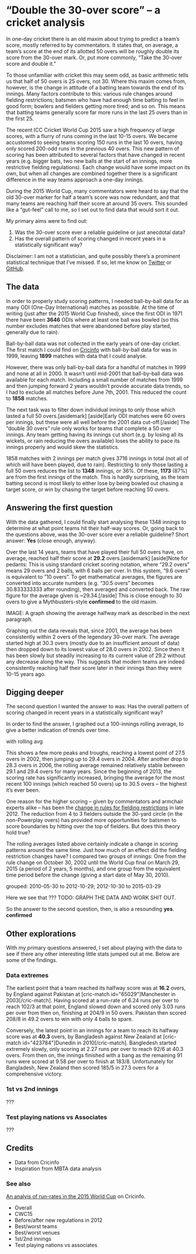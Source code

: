 “Double the 30-over score” – a cricket analysis
=============================

In one-day cricket there is an old maxim about trying to predict a team’s score, mostly referred to by commentators. It states that, on average, a team’s score at the end of its allotted 50 overs will be roughly double its score from the 30-over mark. Or, put more commonly, “Take the 30-over score and double it.”

To those unfamiliar with cricket this may seem odd, as basic arithmetic tells us that half of 50 overs is 25 overs, not 30. Where this maxim comes from, however, is the change in attitude of a batting team towards the end of its innings. Many factors contribute to this: various rule changes around fielding restrictions; batsmen who have had enough time batting to feel in good form; bowlers and fielders getting more tired; and so on. This means that batting teams generally score far more runs in the last 25 overs than in the first 25.

The recent ICC Cricket World Cup 2015 saw a high frequency of large scores, with a flurry of runs coming in the last 10-15 overs. We became accustomed to seeing teams scoring 150 runs in the last 10 overs, having only scored 200-odd runs in the previous 40 overs. This new pattern of scoring has been attributed to several factors that have changed in recent years (e.g. bigger bats, two new balls at the start of an innings, more restrictive fielding regulations). Each change would have some impact on its own, but when all changes are combined together there is a significant difference in the way teams approach a one-day innings.

During the 2015 World Cup, many commentators were heard to say that the old 30-over marker for half a team’s score was now redundant, and that many teams are reaching half their score at around 35 overs. This sounded like a “gut-feel” call to me, so I set out to find data that would sort it out.

My primary aims were to find out:

1. Was the 30-over score ever a reliable guideline or just anecdotal data?
2. Has the overall pattern of scoring changed in recent years in a statistically significant way?

Disclaimer: I am not a statistician, and quite possibly there’s a prominent statistical technique that I’ve missed. If so, let me know on [Twitter](https://twitter.com/iamnotyourbroom) or [GitHub](https://github.com/gilmoreorless/double-30-overs/issues).



The data
-----------------------------

In order to properly study scoring patterns, I needed ball-by-ball data for as many ODI (One-Day International) matches as possible. At the time of writing (just after the 2015 World Cup finished), since the first ODI in 1971 there have been **3646** ODIs where at least one ball was bowled (so this number excludes matches that were abandoned before play started, generally due to rain).

Ball-by-ball data was not collected in the early years of one-day cricket. The first match I could find on [Cricinfo](http://www.espncricinfo.com/) with ball-by-ball data for was in 1999, leaving **1899** matches with data that I could analyse.

However, there was only ball-by-ball data for a handful of matches in 1999 and none at all in 2000. It wasn’t until mid-2001 that ball-by-ball data was available for each match. Including a small number of matches from 1999 and then jumping forward 2 years wouldn’t provide accurate data trends, so I had to exclude all matches before June 7th, 2001. This reduced the count to **1858** matches.

The next task was to filter down individual innings to only those which lasted a full 50 overs.[asidemark] [aside]Early ODI matches were 60 overs per innings, but these were all well before the 2001 data cut-off.[/aside] The “double 30 overs” rule only works for teams that complete a 50 over innings. Any team getting having its innings cut short (e.g. by losing all its wickets, or rain reducing the overs available) loses the ability to pace its innings properly and would skew the statistics.

1858 matches with 2 innings per match gives 3716 innings in total (not all of which will have been played, due to rain). Restricting to only those lasting a full 50 overs reduces the list to **1348** innings, or 36%. Of these, **1173** (87%) are from the first innings of the match. This is hardly surprising, as the team batting second is most likely to either lose by being bowled out chasing a target score, or win by chasing the target before reaching 50 overs.



Answering the first question
-----------------------------

With the data gathered, I could finally start analysing these 1348 innings to determine at what point teams hit their half-way scores. Or, going back to the questions above, was the 30-over score ever a reliable guideline? Short answer: **Yes** (close enough, anyway).

Over the last 14 years, teams that have played their full 50 overs have, on average, reached half their score at **29.2** overs.[asidemark] [aside]Note for pedants: This is using standard cricket scoring notation, where “29.2 overs” means 29 overs and 2 balls, with 6 balls per over. In this system, “9.6 overs” is equivalent to ”10 overs”. To get mathematical averages, the figures are converted into accurate numbers (e.g. “30.5 overs” becomes 30.833333333 after rounding), then averaged and converted back. The raw figure for the average given is ~29.34.[/aside] This is close enough to 30 overs to give a Mythbusters-style <strong class="mythbusters-confirmed">confirmed</strong> to the old maxim.

<odi-graph>IMAGE: A graph showing the average halfway mark as described in the next paragraph.</odi-graph>

Graphing out the data reveals that, since 2001, the average has been consistently within 2 overs of the legendary 30-over mark. The average started high at 30.3 overs (mostly due to an insufficient amount of data) then dropped down to its lowest value of 28.0 overs in 2002. Since then it has been slowly but steadily increasing to its current value of 29.2 without any decrease along the way. This suggests that modern teams are indeed consistently reaching half their score later in their innings than they were 10-15 years ago.



Digging deeper
-----------------------------

The second question I wanted the answer to was: Has the overall pattern of scoring changed in recent years in a statistically significant way?

In order to find the answer, I graphed out a 100-innings rolling average, to give a better indication of trends over time.

<odi-graph>with rolling avg</odi-graph>

This shows a few more peaks and troughs, reaching a lowest point of 27.5 overs in 2002, then jumping up to 29.4 overs in 2004. After another drop to 28.3 overs in 2006, the rolling average remained relatively stable between 29.1 and 29.4 overs for many years. Since the beginning of 2013, the scoring rate has significantly increased, bringing the average for the most recent 100 innings (which reached 50 overs) up to 30.5 overs – the highest it’s ever been.

One reason for the higher scoring – given by commentators and armchair experts alike – has been the [change in rules for fielding restrictions](http://www.espncricinfo.com/ci-icc/content/story/588728.html) in late 2012. The reduction from 4 to 3 fielders outside the 30-yard circle (in the non-Powerplay overs) has provided more opportunities for batsmen to score boundaries by hitting over the top of fielders. But does this theory hold true?

The rolling averages listed above certainly indicate a change in scoring patterns around the same time. Just how much of an effect did the fielding restriction changes have? I compared two groups of innings: One from the rule change on October 30, 2002 until the World Cup final on March 29, 2015 (a period of 2 years, 5 months), and one group from the equivalent time period before the change (giving a start date of May 30, 2010).

<odi-graph>grouped: 2010-05-30 to 2012-10-29; 2012-10-30 to 2015-03-29</odi-graph>

Here we see that ??? TODO: GRAPH THE DATA AND WORK SHIT OUT.

So the answer to the second question, then, is also a resounding **yes**. <strong class="mythbusters-confirmed">confirmed</strong>



Other explorations
-----------------------------

With my primary questions answered, I set about playing with the data to see if there any other interesting little stats jumped out at me. Below are some of the findings.


### Data extremes

The earliest point that a team reached its halfway score was at **16.2** overs, by England against Pakistan at [cric-match id="65029"]Manchester in 2003[/cric-match]. Having scored at a run-rate of 6.24 runs per over to reach 102/3 at that point, England slowed down and scored only 3.03 runs per over from then on, finishing at 204/9 in 50 overs. Pakistan then scored 208/8 in 49.2 overs to win with only 4 balls to spare.

Conversely, the latest point in an innings for a team to reach its halfway score was at **40.3** overs, by Bangladesh against New Zealand at [cric-match id="423784"]Dunedin in 2010[/cric-match]. Bangledesh started extremely slowly, only scoring at 2.27 runs per over to reach 92/6 at 40.3 overs. From then on, the innings finished with a bang as the remaining 91 runs were scored at 9.58 per over to finish at 183/8. Unfortunately for Bangladesh, New Zealand then scored 185/5 in 27.3 overs for a comprehensive victory.


### 1st vs 2nd innings

???


### Test playing nations vs Associates

???



Credits
-----------------------------

* Data from Cricinfo
* Inspiration from MBTA data analysis

### See also

[An analyis of run-rates in the 2015 World Cup](http://www.espncricinfo.com/magazine/content/story/858093.html) on Cricinfo.



* Overall
* CWC15
* Before/after new regulations in 2012
* Best/worst teams
* Best/worst venues
* 1st/2nd innings
* Test playing nations vs associates

